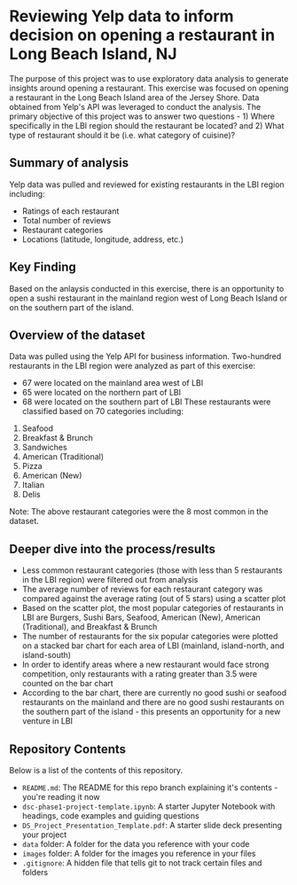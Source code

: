 # Reviewing Yelp data to inform decision on opening a restaurant in Long Beach Island, NJ

The purpose of this project was to use exploratory data analysis to generate insights around opening a restaurant. This exercise was focused on opening a restaurant in the Long Beach Island area of the Jersey Shore. Data obtained from Yelp's API was leveraged to conduct the analysis. The primary objective of this project was to answer two questions - 1) Where specifically in the LBI region should the restaurant be located? and 2) What type of restaurant should it be (i.e. what category of cuisine)?

## Summary of analysis
Yelp data was pulled and reviewed for existing restaurants in the LBI region including:
- Ratings of each restaurant
- Total number of reviews
- Restaurant categories
- Locations (latitude, longitude, address, etc.)

## Key Finding

Based on the anlaysis conducted in this exercise, there is an opportunity to open a sushi restaurant in the mainland region west of Long Beach Island or on the southern part of the island.

## Overview of the dataset
Data was pulled using the Yelp API for business information.
Two-hundred restaurants in the LBI region were analyzed as part of this exercise:
- 67 were located on the mainland area west of LBI
- 65 were located on the northern part of LBI
- 68 were located on the southern part of LBI
These restaurants were classified based on 70 categories including:
1. Seafood
2. Breakfast & Brunch
3. Sandwiches
4. American (Traditional)
5. Pizza
6. American (New)
7. Italian
8. Delis

Note: The above restaurant categories were the 8 most common in the dataset.

## Deeper dive into the process/results
- Less common restaurant categories (those with less than 5 restaurants in the LBI region) were filtered out from analysis
- The average number of reviews for each restaurant category was compared against the average rating (out of 5 stars) using a scatter plot
- Based on the scatter plot, the most popular categories of restaurants in LBI are Burgers, Sushi Bars, Seafood, American (New), American (Traditional), and Breakfast & Brunch
- The number of restaurants for the six popular categories were plotted on a stacked bar chart for each area of LBI (mainland, island-north, and island-south) 
- In order to identify areas where a new restaurant would face strong competition, only restaurants with a rating greater than 3.5 were counted on the bar chart
- According to the bar chart, there are currently no good sushi or seafood restaurants on the mainland and there are no good sushi restaurants on the southern part of the island - this presents an opportunity for a new venture in LBI

## Repository Contents

Below is a list of the contents of this repository.

- `README.md`: The README for this repo branch explaining it's contents - you're reading it now
- `dsc-phase1-project-template.ipynb`: A starter Jupyter Notebook with headings, code examples and guiding questions
- `DS_Project_Presentation_Template.pdf`: A starter slide deck presenting your project
- `data` folder: A folder for the data you reference with your code
- `images` folder: A folder for the images you reference in your files 
- `.gitignore`: A hidden file that tells git to not track certain files and folders
